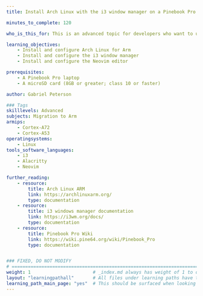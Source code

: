 ```yaml
---
title: Install Arch Linux with the i3 window manager on a Pinebook Pro

minutes_to_complete: 120 

who_is_this_for: This is an advanced topic for developers who want to use the Pinebook Pro as an Arm Linux development machine. 

learning_objectives:
    - Install and configure Arch Linux for Arm 
    - Install and configure the i3 window manager
    - Install and configure the Neovim editor

prerequisites:
    - A Pinebook Pro laptop
    - A microSD card (8GB or greater; class 10 or faster)

author: Gabriel Peterson

### Tags
skilllevels: Advanced
subjects: Migration to Arm
armips:
    - Cortex-A72
    - Cortex-A53
operatingsystems:
    - Linux
tools_software_languages:
    - i3
    - Alacritty
    - Neovim

further_reading:
    - resource:
        title: Arch Linux ARM
        link: https://archlinuxarm.org/
        type: documentation
    - resource:
        title: i3 windows manager documentation
        link: https://i3wm.org/docs/
        type: documentation
    - resource:
        title: Pinebook Pro Wiki
        link: https://wiki.pine64.org/wiki/Pinebook_Pro
        type: documentation


### FIXED, DO NOT MODIFY
# ================================================================================
weight: 1                       # _index.md always has weight of 1 to order correctly
layout: "learningpathall"       # All files under learning paths have this same wrapper
learning_path_main_page: "yes"  # This should be surfaced when looking for related content. Only set for _index.md of learning path content.
---
```

